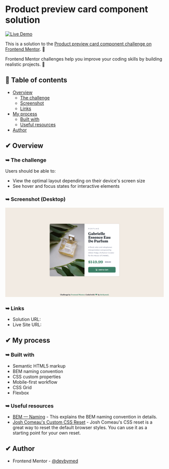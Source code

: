 # Product preview card component solution

[![Live Demo](https://img.shields.io/badge/Live_Demo-00C7B7?style=flat-square&logo=netlify&logoColor=white)]()

This is a solution to the [Product preview card component challenge on Frontend Mentor](https://www.frontendmentor.io/challenges/product-preview-card-component-GO7UmttRfa). 🙌

Frontend Mentor challenges help you improve your coding skills by building realistic projects. 🚀

## 📌 Table of contents

- [Overview](#overview)
  - [The challenge](#the-challenge)
  - [Screenshot](#screenshot)
  - [Links](#links)
- [My process](#my-process)
  - [Built with](#built-with)
  - [Useful resources](#useful-resources)
- [Author](#author)

## ✔ Overview

### ➥ The challenge

Users should be able to:

- View the optimal layout depending on their device's screen size
- See hover and focus states for interactive elements

### ➥ Screenshot (Desktop)

![App Screenshot](./assets/images/screenshot.png)

### ➥ Links

- Solution URL: []()
- Live Site URL: []()

## ✔ My process

### ➥ Built with

- Semantic HTML5 markup
- BEM naming convention
- CSS custom properties
- Mobile-first workflow
- CSS Grid
- Flexbox

### ➥ Useful resources

- [BEM — Naming](https://getbem.com/naming/) - This explains the BEM naming convention in details.
- [Josh Comeau's Custom CSS Reset](https://www.joshwcomeau.com/css/custom-css-reset/) - Josh Comeau's CSS reset is a great way to reset the default browser styles. You can use it as a starting point for your own reset.

## ✔ Author

- Frontend Mentor - [@devbymed](https://www.frontendmentor.io/profile/devbymed)
